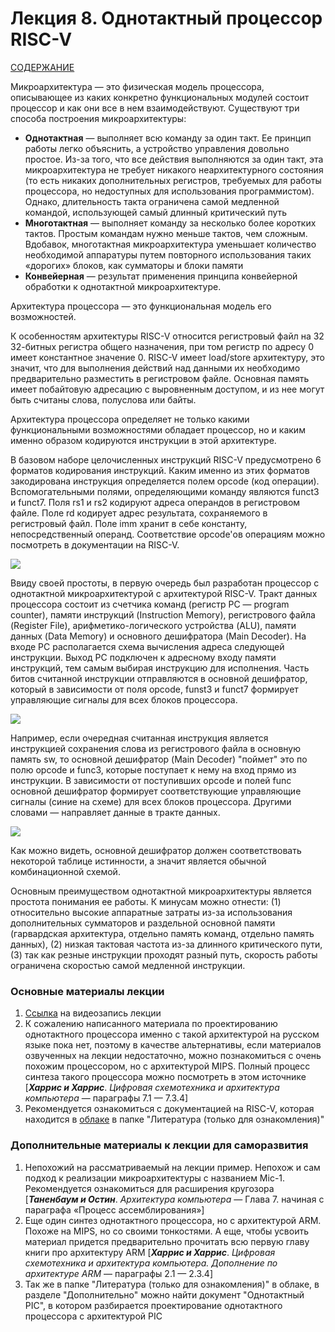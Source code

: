 # Лекция 8. Однотактный процессор RISC-V

[СОДЕРЖАНИЕ](../README.md)

Микроархитектура — это физическая модель процессора, описывающее из каких конкретно функциональных модулей состоит процессор и как они все в нем взаимодействуют. Существуют три способа построения микроархитектуры:

- **Однотактная** — выполняет всю команду за один такт. Ее принцип работы легко объяснить, а устройство управления довольно простое. Из-за того, что все действия выполняются за один такт, эта микроархитектура не требует никакого неархитектурного состояния (то есть никаких дополнительных регистров, требуемых для работы процессора, но недоступных для использования программистом). Однако, длительность такта ограничена самой медленной командой, использующей самый длинный критический путь
- **Многотактная** — выполняет команду за несколько более коротких тактов. Простым командам нужно меньше тактов, чем сложным. Вдобавок, многотактная микроархитектура уменьшает количество необходимой аппаратуры путем повторного использования таких «дорогих» блоков, как сумматоры и блоки памяти
- **Конвейерная** — результат применения принципа конвейерной обработки к однотактной микроархитектуре.

Архитектура процессора — это функциональная модель его возможностей.

К особенностям архитектуры RISC-V относится регистровый файл на 32 32-битных регистра общего назначения, при том регистр по адресу 0 имеет константное значение 0. RISC-V имеет load/store архитектуру, это значит, что для выполнения действий над данными их необходимо предварительно разместить в регистровом файле. Основная память имеет побайтовую адресацию с выровненным доступом, и из нее могут быть считаны слова, полуслова или байты.

Архитектура процессора определяет не только какими функциональными возможностями обладает процессор, но и каким именно образом кодируются инструкции в этой архитектуре. 

В базовом наборе целочисленных инструкций RISC-V предусмотрено 6 форматов кодирования инструкций. Каким именно из этих форматов закодирована инструкция определяется полем opcode (код операции). Вспомогательными полями, определяющими команду являются funct3 и funct7. Поля rs1 и rs2 кодируют адреса операндов в регистровом файле. Поле rd кодирует адрес результата, сохраняемого в регистровый файл. Поле imm хранит в себе константу, непосредственный операнд. Соответствие opcode'ов операциям можно посмотреть в документации на RISC-V.

![](../../technical/Lectures1/Pic/instr.png)

Ввиду своей простоты, в первую очередь был разработан процессор с однотактной микроархитектурой с архитектурой RISC-V. Тракт данных процессора состоит из счетчика команд (регистр PC — program counter), памяти инструкций (Instruction Memory), регистрового файла (Register File), арифметико-логического устройства (ALU), памяти данных (Data Memory) и основного дешифратора (Main Decoder). На входе PC располагается схема вычисления адреса следующей инструкции. Выход PC подключен к адресному входу памяти инструкций, тем самым выбирая инструкцию для исполнения. Часть битов считанной инструкции отправляются в основной дешифратор, который в зависимости от поля opcode, funst3 и funct7 формирует управляющие сигналы для всех блоков процессора.

![](../../technical/Lectures1/Pic/onecicle.png)

Например, если очередная считанная инструкция является инструкцией сохранения слова из регистрового файла в основную память sw, то основной дешифратор (Main Decoder) "поймет" это по полю opcode и func3, которые поступает к нему на вход прямо из инструкции. В зависимости от поступивших opcode и полей func основной дешифратор формирует соответствующие управляющие сигналы (синие на схеме) для всех блоков процессора. Другими словами — направляет данные в тракте данных.

![](../../technical/Lectures1/Pic/onecicleadd.png)

Как можно видеть, основной дешифратор должен соответствовать некоторой таблице истинности, а значит является обычной комбинационной схемой.

Основным преимуществом однотактной микроархитектуры является простота понимания ее работы. К минусам можно отнести: (1) относительно высокие аппаратные затраты из-за использования дополнительных сумматоров и раздельной основной памяти (гарвардская архитектура, отдельно память команд, отдельно память данных), (2) низкая тактовая частота из-за длинного критического пути, (3) так как резные инструкции проходят разный путь, скорость работы ограничена скоростью самой медленной инструкции.

### Основные материалы лекции

1. [Ссылка](https://www.youtube.com/watch?v=JlNvkVwDsVs) на видеозапись лекции
2. К сожалению написанного материала по проектированию однотактного процессора именно с такой архитектурой на русском языке пока нет, поэтому в качестве альтернативы, если материалов озвученных на лекции недостаточно, можно познакомиться с очень похожим процессором, но с архитектурой MIPS. Полный процесс синтеза такого процессора можно посмотреть в этом источнике [***Харрис и Харрис***. *Цифровая схемотехника и архитектура компьютера* — параграфы 7.1 — 7.3.4]
3. Рекомендуется ознакомиться с документацией на RISC-V, которая находится в [облаке](https://1drv.ms/u/s!AlYsTGjsjfIfg81u_qbaujZlU-yQZg?e=WuCPMG) в папке "Литература (только для ознакомления)"

### Дополнительные материалы к лекции для саморазвития

1. Непохожий на рассматриваемый на лекции пример. Непохож и сам подход к реализации микроархитектуры с названием Mic-1. Рекомендуется ознакомиться для расширения кругозора [***Таненбаум и Остин***. *Архитектура компьютера* — Глава 7. начиная с параграфа «Процесс ассемблирования»]
2. Еще один синтез однотактного процессора, но с архитектурой ARM. Похоже на MIPS, но со своими тонкостями. А еще, чтобы усвоить материал придется предварительно прочитать всю первую главу книги про архитектуру ARM [***Харрис и Харрис***. *Цифровая схемотехника и архитектура компьютера. Дополнение по архитектуре ARM* — параграфы 2.1 — 2.3.4]
3. Так же в папке "Литература (только для ознакомления)" в облаке, в разделе "Дополнительно" можно найти документ "Однотактный PIC", в котором разбирается проектирование однотактного процессора с архитектурой PIC
